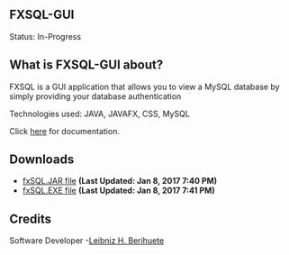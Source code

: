 
<article>
  <h1>FXSQL-GUI</h1>
  <p> Status: In-Progress
  <section>
    <h2> What is FXSQL-GUI about?</h2>
    <p>FXSQL is a GUI application that allows you to view a MySQL database by simply providing your database authentication</p>
    <p>Technologies used: JAVA, JAVAFX, CSS, MySQL</p>
    <p>Click <a href="">here</a> for documentation.
  </section>
  <section>
    <h2>Downloads</h2>
    <ul>
      <li><a href ="https://github.com/iLenny/FXSQL-GUI/blob/master/fxSQL/downloads/FXSQL.jar?raw=true" download="ShootingMath">fxSQL.JAR file</a> <b>(Last Updated: Jan 8, 2017 7:40 PM)</b></li>
      <li><a href ="https://github.com/iLenny/FXSQL-GUI/blob/master/fxSQL/downloads/FXSQL.exe?raw=true" download="ShootingMath">fxSQL.EXE file</a> <b>(Last Updated: Jan 8, 2017 7:41 PM)</b></li>
    </ul>
  </section>
  
  <footer>
    <h2>Credits</h2>
    <p> Software Developer -<a href="https://www.linkedin.com/in/leibniz-berihuete-60817899">Leibniz H. Berihuete</a></p>
  </footer>
</article>

